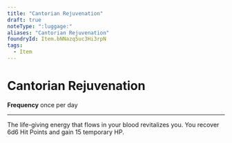 ```yaml
---
title: "Cantorian Rejuvenation"
draft: true
noteType: ":luggage:"
aliases: "Cantorian Rejuvenation"
foundryId: Item.bNNazq5uc3Hi3rpN
tags:
  - Item
---
```


# Cantorian Rejuvenation

**Frequency** once per day

* * *

The life-giving energy that flows in your blood revitalizes you. You recover 6d6 Hit Points and gain 15 temporary HP.
